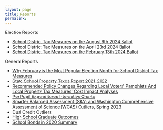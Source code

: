 ```yaml
---
layout: page
title: Reports
permalink:
---
```


Election Reports
- [School District Tax Measures on the August 6th 2024 Ballot](report_levies_20240806)
- [School District Tax Measures on the April 23rd 2024 Ballot](report_levies_20240423)
- [School District Tax Measures on the February 13th 2024 Ballot](report_levies_20240213)

General Reports
- [Why February is the Most Popular Election Month for School District Tax Measures](report_election_month)
- [State School Property Taxes Report 2021-2022](report_state_school_taxes_2021-2022)
- [Recommended Policy Changes Regarding Local Voters' Pamphlets And Local Property Tax Measures' Cost Impact Analyses](report_levies_recommended_policy_changes)
- [Per Pupil Expenditures Interactive Charts](per_pupil_expenditures_list)
- [Smarter Balanced Assessment (SBA) and Washington Comprehensive Assessment of Science (WCAS) Outliers, Spring 2023](sba_outliers)
- [Dual Credit Outliers](report_dual_credit_outliers)
- [High School Graduate Outcomes](report_erdc)
- [School Bonds in 2020 Summary](report_bonds)



